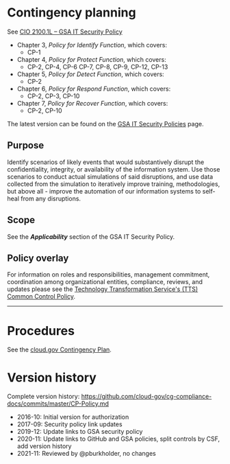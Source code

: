 # Contingency planning


See [CIO 2100.1L – GSA IT Security Policy](https://www.gsa.gov/cdnstatic/CIO_2100_1L_CHGE_1_CC040905_signed_PDF_version_7-15-2019.pdf) 

* Chapter 3, _Policy for Identify Function_, which covers:
  * CP-1
* Chapter 4, _Policy for Protect Function_, which covers:
  * CP-2, CP-4, CP-6 CP-7, CP-8, CP-9, CP-12, CP-13
* Chapter 5, _Policy for Detect Function_, which covers:
  * CP-2
* Chapter 6, _Policy for Respond Function_, which covers:
  * CP-2, CP-3, CP-10
* Chapter 7, _Policy for Recover Function_, which covers:
  * CP-2, CP-10

The latest version can be found on the [GSA IT Security Policies](https://www.gsa.gov/about-us/organization/office-of-the-chief-information-officer/chief-information-security-officer-ciso/it-security-policies) page.

## Purpose

Identify scenarios of likely events that would substantively disrupt the confidentiality, integrity, or availability of the information system. Use those scenarios to conduct actual simulations of said disruptions, and use data collected from the simulation to iteratively improve training, methodologies, but above all - improve the automation of our information systems to self-heal from any disruptions.

## Scope

See the **_Applicability_** section of the GSA IT Security Policy.

## Policy overlay

For information on roles and responsibilities, management commitment, coordination among organizational entities, compliance, reviews, and updates please see the [Technology Transformation Service's (TTS) Common Control Policy](https://github.com/cloud-gov/cg-compliance-docs/blob/master/TTS-Common-Control-Policy.md).

<!-- x
changequote(`{{', `}}') 
include({{bq_tts.md}})
x -->
---
# Procedures

See the [cloud.gov Contingency Plan](https://docs.cloud.gov/ops/contingency-plan/).

# Version history

Complete version history: https://github.com/cloud-gov/cg-compliance-docs/commits/master/CP-Policy.md

* 2016-10: Initial version for authorization
* 2017-09: Security policy link updates
* 2019-12: Update links to GSA security policy
* 2020-11: Update links to GitHub and GSA policies, split controls by CSF, add version history
* 2021-11: Reviewed by @pburkholder, no changes
